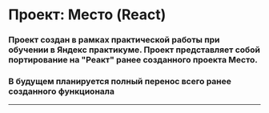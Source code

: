 # Проект: Место (React)

### Проект создан в рамках практической работы при обучении в Яндекс практикуме. Проект представляет собой портирование на "Реакт" ранее созданного проекта Место.

### В будущем планируется полный перенос всего ранее созданного функционала
---


